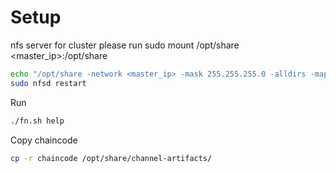 Setup 
==============

nfs server
for cluster please run sudo mount /opt/share <master_ip>:/opt/share
```sh
echo "/opt/share -network <master_ip> -mask 255.255.255.0 -alldirs -maproot=root:wheel" | sudo tee -a /etc/exports
sudo nfsd restart
```

Run 

```sh
./fn.sh help
```

Copy chaincode

```sh
cp -r chaincode /opt/share/channel-artifacts/
```
